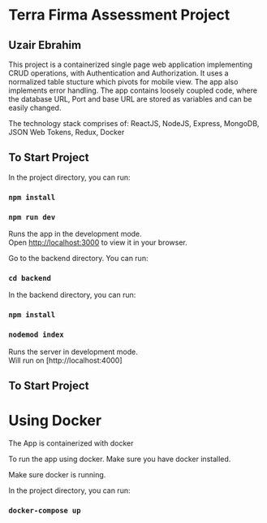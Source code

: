 # Terra Firma Assessment Project

## Uzair Ebrahim

This project is a containerized single page web application implementing CRUD operations, with Authentication and Authorization. It uses a normalized table stucture which pivots for mobile view. The app also implements error handling. The app contains loosely coupled code, where the database URL, Port and base URL are stored as variables and can be easily changed.

The technology stack comprises of:
ReactJS, NodeJS, Express, MongoDB, JSON Web Tokens, Redux, Docker

## To Start Project

In the project directory, you can run:

### `npm install`

### `npm run dev`

Runs the app in the development mode.\
Open [http://localhost:3000](http://localhost:3000) to view it in your browser.

Go to the backend directory. You can run:

### `cd backend`

In the backend directory, you can run:

### `npm install`

### `nodemod index`

Runs the server in development mode.\
Will run on [http://localhost:4000]

## To Start Project

# Using Docker

The App is containerized with docker

To run the app using docker. Make sure you have docker installed.

Make sure docker is running.

In the project directory, you can run:

### `docker-compose up`
